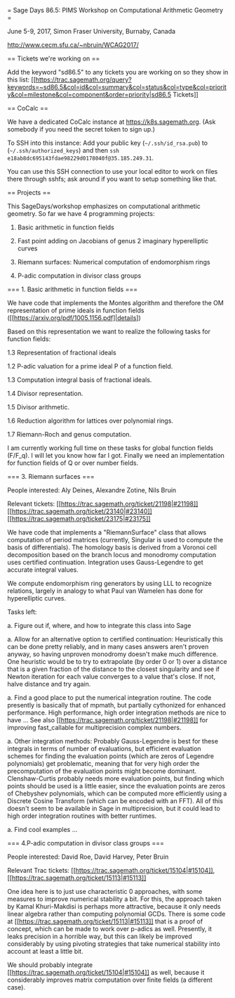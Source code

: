= Sage Days 86.5: PIMS Workshop on Computational Arithmetic Geometry =

June 5-9, 2017, Simon Fraser University, Burnaby, Canada

http://www.cecm.sfu.ca/~nbruin/WCAG2017/

== Tickets we're working on ==

Add the keyword "sd86.5" to any tickets you are working on so they show in this list: [[https://trac.sagemath.org/query?keywords=~sd86.5&col=id&col=summary&col=status&col=type&col=priority&col=milestone&col=component&order=priority|sd86.5 Tickets]]

== CoCalc ==

We have a dedicated CoCalc instance at https://k8s.sagemath.org. (Ask somebody if you need the secret token to sign up.)

To SSH into this instance: Add your public key (`~/.ssh/id_rsa.pub`) to (`~/.ssh/authorized_keys`) and then `ssh e18ab8dc695143fdae98229d0178040f@35.185.249.31`.

You can use this SSH connection to use your local editor to work on files there through sshfs; ask around if you want to setup something like that.

== Projects ==

This SageDays/workshop emphasizes on computational arithmetic geometry. So far we have 4 programming projects:

1. Basic arithmetic in function fields

2. Fast point adding on Jacobians of genus 2 imaginary hyperelliptic curves

3. Riemann surfaces: Numerical computation of endomorphism rings

4. P-adic computation in divisor class groups

=== 1. Basic arithmetic in function fields ===

We have code that implements the Montes algorithm and therefore the OM representation of prime ideals in function fields ([[https://arxiv.org/pdf/1005.1156.pdf]|details])

Based on this representation we want to realize the following tasks for function fields:

1.3 Representation of fractional ideals

1.2 P-adic valuation for a prime ideal P of a function field.

1.3 Computation integral basis of fractional ideals.

1.4 Divisor representation.

1.5 Divisor arithmetic.

1.6 Reduction algorithm for lattices over polynomial rings.

1.7 Riemann-Roch and genus computation. 

I am currently working full time on these tasks for global function fields (F/F_q). I will let you know how far I got. Finally we need an implementation for function fields of Q or over number fields.

=== 3. Riemann surfaces ===

People interested: Aly Deines, Alexandre Zotine, Nils Bruin

Relevant tickets: [[https://trac.sagemath.org/ticket/21198|#21198]] [[https://trac.sagemath.org/ticket/23140|#23140]] [[https://trac.sagemath.org/ticket/23175|#23175]]

We have code that implements a "RiemannSurface" class that allows computation of period matrices (currently, Singular is used to compute the basis of differentials). The homology basis is derived from a Voronoi cell decomposition based on the branch locus and monodromy computation uses certified continuation. Integration uses Gauss-Legendre to get accurate integral values.

We compute endomorphism ring generators by using LLL to recognize relations, largely in analogy to what Paul van Wamelen has done for hyperelliptic curves.

Tasks left:

 a. Figure out if, where, and how to integrate this class into Sage

 a. Allow for an alternative option to certified continuation: Heuristically this can be done pretty reliably, and in many cases answers aren't proven anyway, so having unproven monodromy doesn't make much difference. One heuristic would be to try to extrapolate (by order 0 or 1) over a distance that is a given fraction of the distance to the closest singularity and see if Newton iteration for each value converges to a value that's close. If not, halve distance and try again.

 a. Find a good place to put the numerical integration routine. The code presently is basically that of mpmath, but partially cythonized for enhanced performance. High performance, high order integration methods are nice to have ... See also [[https://trac.sagemath.org/ticket/21198|#21198]] for improving fast_callable for multiprecision complex numbers.

 a. Other integration methods: Probably Gauss-Legendre is best for these integrals in terms of number of evaluations, but efficient evaluation schemes for finding the evaluation points (which are zeros of Legendre polynomials) get problematic, meaning that for very high order the precomputation of the evaluation points might become dominant. Clenshaw-Curtis probably needs more evaluation points, but finding which points should be used is a little easier, since the evaluation points are zeros of Chebyshev polynomials, which can be computed more efficiently using a Discrete Cosine Transform (which can be encoded with an FFT). All of this doesn't seem to be available in Sage in multiprecision, but it could lead to high order integration routines with better runtimes.

 a. Find cool examples ...

=== 4.P-adic computation in divisor class groups ===

People interested: David Roe, David Harvey, Peter Bruin

Relevant Trac tickets: [[https://trac.sagemath.org/ticket/15104|#15104]], [[https://trac.sagemath.org/ticket/15113|#15113]]

One idea here is to just use characteristic 0 approaches, with some measures to improve numerical stability a bit. For this, the approach taken by Kamal Khuri-Makdisi is perhaps more attractive, because it only needs linear algebra rather than computing polynomial GCDs. There is some code at [[https://trac.sagemath.org/ticket/15113|#15113]] that is a proof of concept, which can be made to work over p-adics as well. Presently, it leaks precision in a horrible way, but this can likely be improved considerably by using pivoting strategies that take numerical stability into account at least a little bit.

We should probably integrate [[https://trac.sagemath.org/ticket/15104|#15104]] as well, because it considerably improves matrix computation over finite fields (a different case).
